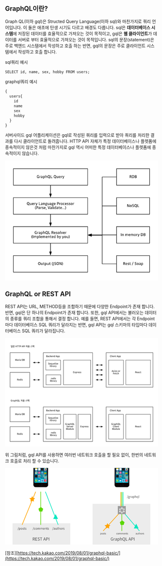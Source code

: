## GraphQL이란?

Graph QL(이하 gql)은 Structed Query Language(이하 sql)와 마찬가지로 쿼리 언어입니다. 이 둘은 애초에 탄생 시기도 다르고 배경도 다릅니다. sql은 **데이터베이스 시스템**에 저장된 데이터를 효율적으로 가져오는 것이 목적이고, gql은 **웹 클라이언트**가 데이터를 서버로 부터 효율적으로 가져오는 것이 목적입니다. sql의 문장(statement)은 주로 백앤드 시스템에서 작성하고 호출 하는 반면, gql의 문장은 주로 클라이언트 시스템에서 작성하고 호출 합니다.

sql쿼리 예시

```
SELECT id, name, sex, hobby FROM users;
```

graphql쿼리 예시

```
{
  users{
    id
    name
    sex
    hobby
  }
}
```

서버사이드 gql 어플리케이션은 gql로 작성된 쿼리를 입력으로 받아 쿼리를 처리한 결과를 다시 클라이언트로 돌려줍니다. HTTP API 자체가 특정 데이터베이스나 플렛폼에 종속적이지 않은것 처럼 마찬가지로 gql 역시 어떠한 특정 데이터베이스나 플렛폼에 종속적이지 않습니다.

![graphql](../images/graphqL/grqphql-pipeline.png)

## GraphQL or REST API

REST API는 URL, METHOD등을 조합하기 때문에 다양한 Endpoint가 존재 합니다. 반면, gql은 단 하나의 Endpoint가 존재 합니다. 또한, gql API에서는 불러오는 데이터의 종류를 쿼리 조합을 통해서 결정 합니다. 예를 들면, REST API에서는 각 Endpoint마다 데이터베이스 SQL 쿼리가 달라지는 반면, gql API는 gql 스키마의 타입마다 데이터베이스 SQL 쿼리가 달라집니다.

![graphql](../images/graphqL/graphql-rest.png)

위 그림처럼, gql API를 사용하면 여러번 네트워크 호출을 할 필요 없이, 한번의 네트워크 호출로 처리 할 수 있습니다.

![graphql](../images/graphqL/graphql-rest2.png)

\[참조\][https://tech.kakao.com/2019/08/01/graphql-basic/](https://tech.kakao.com/2019/08/01/graphql-basic/)